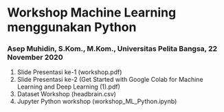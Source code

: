 # Workshop Machine Learning menggunakan Python
### Asep Muhidin, S.Kom., M.Kom., Universitas Pelita Bangsa, 22 November 2020
<ol>
  <li> Slide Presentasi ke-1 (workshop.pdf)</li>
  <li> Slide Presentasi ke-2 (Get Started with Google Colab for Machine Learning and Deep Learning (1).pdf)</li>
  <li> Dataset Workshop (headbrain.csv)</li>
  <li> Jupyter Python workshop (workshop_ML_Python.ipynb)</li>
<ol>    
